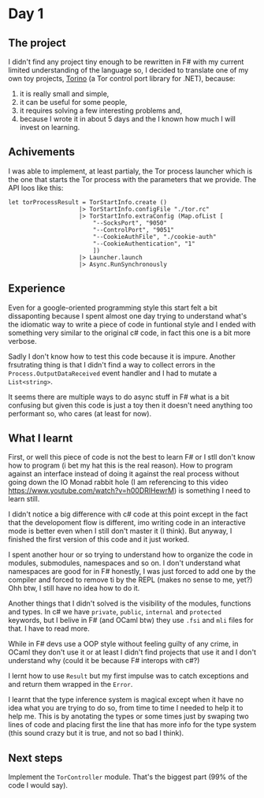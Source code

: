 # Day 1

## The project

I didn't find any project tiny enough to be rewritten in F# with my current limited understanding of the language so, I decided to translate one of my own toy projects, [Torino](https://github.com/lontivero/Torino) (a Tor control port library for .NET), because:

1. it is really small and simple,
2. it can be useful for some people,
3. it requires solving a few interesting problems and,
4. because I wrote it in about 5 days and the I known how much I will invest on learning.

## Achivements

I was able to implement, at least partialy, the Tor process launcher which is the one that starts the Tor process with the parameters that we provide. The API loos like this:

```f#
let torProcessResult = TorStartInfo.create ()
                    |> TorStartInfo.configFile "./tor.rc"
                    |> TorStartInfo.extraConfig (Map.ofList [
                        "--SocksPort", "9050"
                        "--ControlPort", "9051"
                        "--CookieAuthFile", "./cookie-auth"
                        "--CookieAuthentication", "1"
                        ])
                    |> Launcher.launch
                    |> Async.RunSynchronously
```


## Experience

Even for a google-oriented programming style this start felt a bit dissaponting because I spent almost one day trying to understand what's the idiomatic way to write a piece of code in funtional style and I ended with something very similar to the original c# code, in fact this one is a bit more verbose.

Sadly I don't know how to test this code because it is impure. Another frsutrating thing is that I didn't find a way to collect errors in the `Process.OutputDataReceived` event handler and I had to mutate a `List<string>`.

It seems there are multiple ways to do async stuff in F# what is a bit confusing but given this code is just a toy then it doesn't need anything too performant so, who cares (at least for now).

## What I learnt

First, or well this piece of code is not the best to learn F# or I stll don't know how to program (i bet my hat this is the real reason). How to program against an interface instead of doing it against the real process without going down the IO Monad rabbit hole (I am referencing to this video https://www.youtube.com/watch?v=h00DRlHewrM) is something I need to learn still.

I didn't notice a big difference with c# code at this point except in the fact that the developoment flow is different, imo writing code in an interactive mode is better even when I still don't master it (I think). But anyway, I finished the first version of this code and it just worked.

I spent another hour or so trying to understand how to organize the code in modules, submodules, namespaces and so on. I don't understand what namespaces are good for in F# honestly, I was just forced to add one by the compiler and forced to remove ti by the REPL (makes no sense to me, yet?) Ohh btw, I still have no idea how to do it.

Another things that I didn't solved is the visibility of the modules, functions and types. In c# we have `private`, `public`, `internal` and `protected` keywords, but I belive in F# (and OCaml btw) they use `.fsi` and `mli` files for that. I have to read more.

While in F# devs use a OOP style without feeling guilty of any crime, in OCaml they don't use it or at least I didn't find projects that use it and I don't understand why (could it be because F# interops with c#?)

I lernt how to use `Result` but my first impulse was to catch exceptions and and return them wrapped in the `Error`.

I learnt that the type inference system is magical except when it have no idea what you are trying to do so, from time to time I needed to help it to help me. This is by anotating the types or some times just by swaping two lines of code and placing first the line that has more info for the type system (this sound crazy but it is true, and not so bad I think).

## Next steps

Implement the `TorController` module. That's the biggest part (99% of the code I would say).
